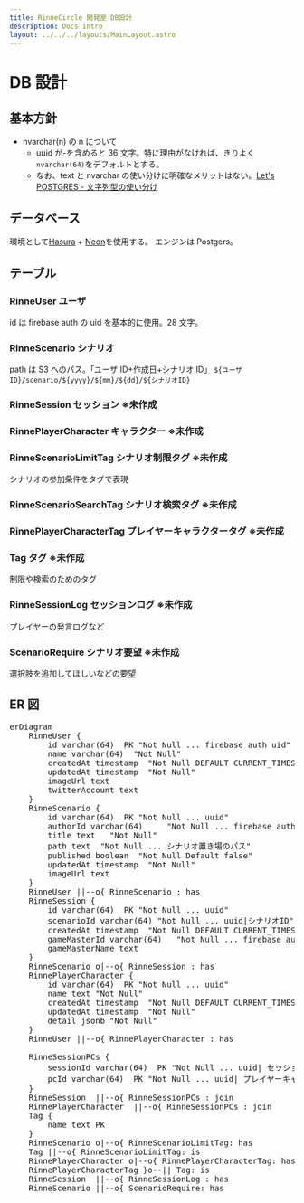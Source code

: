 ```yaml
---
title: RinneCircle 開発室 DB設計
description: Docs intro
layout: ../../../layouts/MainLayout.astro
---
```


# DB 設計

## 基本方針

- nvarchar(n) の n について
  - uuid が-を含めると 36 文字。特に理由がなければ、きりよく`nvarchar(64)`をデフォルトとする。
  - なお、text と nvarchar の使い分けに明確なメリットはない。[Let's POSTGRES - 文字列型の使い分け](https://lets.postgresql.jp/documents/technical/text-processing/1)

## データベース

環境として[Hasura](https://cloud.hasura.io/login?redirect_url=%2F) + [Neon](https://neon.tech/)を使用する。
エンジンは Postgers。

## テーブル

### RinneUser ユーザ

id は firebase auth の uid を基本的に使用。28 文字。

### RinneScenario シナリオ

path は S3 へのパス。「ユーザ ID+作成日+シナリオ ID」 `${ユーザID}/scenario/${yyyy}/${mm}/${dd}/${シナリオID}`

### RinneSession セッション ※未作成

### RinnePlayerCharacter キャラクター ※未作成

### RinneScenarioLimitTag シナリオ制限タグ ※未作成

シナリオの参加条件をタグで表現

### RinneScenarioSearchTag シナリオ検索タグ ※未作成

### RinnePlayerCharacterTag プレイヤーキャラクタータグ ※未作成

### Tag タグ ※未作成

制限や検索のためのタグ

### RinneSessionLog セッションログ ※未作成

プレイヤーの発言ログなど

### ScenarioRequire シナリオ要望 ※未作成

選択肢を追加してほしいなどの要望

## ER 図

<pre class="mermaid">
erDiagram
    RinneUser {
        id varchar(64)  PK "Not Null ... firebase auth uid"
        name varchar(64)  "Not Null"
        createdAt timestamp  "Not Null DEFAULT CURRENT_TIMESTAMP"
        updatedAt timestamp  "Not Null"
        imageUrl text   
        twitterAccount text
    }
    RinneScenario {
        id varchar(64)  PK "Not Null ... uuid"
        authorId varchar(64)     "Not Null ... firebase auth uid"
        title text   "Not Null"
        path text  "Not Null ... シナリオ置き場のパス"
        published boolean  "Not Null Default false"
        updatedAt timestamp  "Not Null"
        imageUrl text   
    }
    RinneUser ||--o{ RinneScenario : has
    RinneSession {
        id varchar(64)  PK "Not Null ... uuid"
        scenarioId varchar(64) "Not Null ... uuid|シナリオID"
        createdAt timestamp  "Not Null DEFAULT CURRENT_TIMESTAMP"
        gameMasterId varchar(64)   "Not Null ... firebase auth uid"
        gameMasterName text
    }
    RinneScenario o|--o{ RinneSession : has
    RinnePlayerCharacter {
        id varchar(64)  PK "Not Null ... uuid"
        name text "Not Null"
        createdAt timestamp  "Not Null DEFAULT CURRENT_TIMESTAMP"
        updatedAt timestamp  "Not Null"
        detail jsonb "Not Null"
    }
    RinneUser ||--o{ RinnePlayerCharacter : has

    RinneSessionPCs {
        sessionId varchar(64)  PK "Not Null ... uuid| セッションID"
        pcId varchar(64)  PK "Not Null ... uuid| プレイヤーキャラクターID"
    }
    RinneSession  ||--o{ RinneSessionPCs : join
    RinnePlayerCharacter  ||--o{ RinneSessionPCs : join
    Tag {
        name text PK
    }
    RinneScenario o|--o{ RinneScenarioLimitTag: has
    Tag ||--o{ RinneScenarioLimitTag: is
    RinnePlayerCharacter o|--o{ RinnePlayerCharacterTag: has
    RinnePlayerCharacterTag }o--|| Tag: is
    RinneSession  ||--o{ RinneSessionLog : has
    RinneScenario ||--o{ ScenarioRequire: has

</pre>
